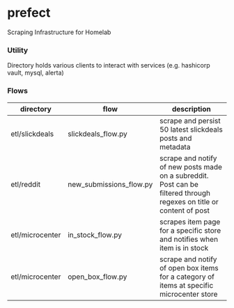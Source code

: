 # prefect
Scraping Infrastructure for Homelab


### Utility
Directory holds various clients to interact with services (e.g. hashicorp vault, mysql, alerta)

### Flows
| directory      | flow                   | description                                                                                                          |
|----------------|------------------------|----------------------------------------------------------------------------------------------------------------------|
| etl/slickdeals | slickdeals_flow.py     | scrape and persist 50 latest slickdeals posts and metadata                                                           |
| etl/reddit     | new_submissions_flow.py | scrape and notify of new posts made on a subreddit. Post can be filtered through regexes on title or content of post |
| etl/microcenter| in_stock_flow.py       | scrapes item page for a specific store and notifies when item is in stock                                            |
| etl/microcenter| open_box_flow.py       | scrape and notify of open box items for a category of items at specific microcenter store                            |


